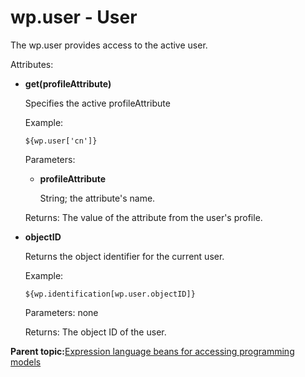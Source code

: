 # wp.user - User 

The wp.user provides access to the active user.

Attributes:

-   **get\(profileAttribute\)**

    Specifies the active profileAttribute

    Example:

    ```
    ${wp.user['cn']}
    ```

    Parameters:

    -   **profileAttribute**

        String; the attribute's name.

    Returns: The value of the attribute from the user's profile.

-   **objectID**

    Returns the object identifier for the current user.

    Example:

    ```
    ${wp.identification[wp.user.objectID]}
    ```

    Parameters: none

    Returns: The object ID of the user.


**Parent topic:**[Expression language beans for accessing programming models ](../dev-theme/themeopt_el_bean.md)


